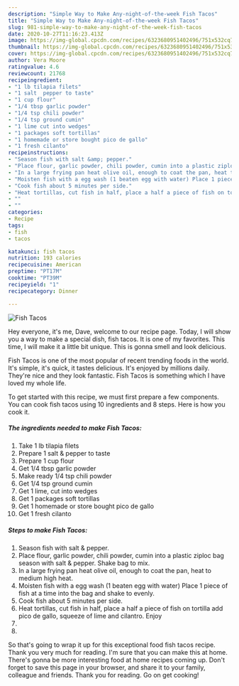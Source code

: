 ```yaml
---
description: "Simple Way to Make Any-night-of-the-week Fish Tacos"
title: "Simple Way to Make Any-night-of-the-week Fish Tacos"
slug: 981-simple-way-to-make-any-night-of-the-week-fish-tacos
date: 2020-10-27T11:16:23.413Z
image: https://img-global.cpcdn.com/recipes/6323680951402496/751x532cq70/fish-tacos-recipe-main-photo.jpg
thumbnail: https://img-global.cpcdn.com/recipes/6323680951402496/751x532cq70/fish-tacos-recipe-main-photo.jpg
cover: https://img-global.cpcdn.com/recipes/6323680951402496/751x532cq70/fish-tacos-recipe-main-photo.jpg
author: Vera Moore
ratingvalue: 4.6
reviewcount: 21768
recipeingredient:
- "1 lb tilapia filets"
- "1 salt  pepper to taste"
- "1 cup flour"
- "1/4 tbsp garlic powder"
- "1/4 tsp chili powder"
- "1/4 tsp ground cumin"
- "1 lime cut into wedges"
- "1 packages soft tortillas"
- "1 homemade or store bought pico de gallo"
- "1 fresh cilanto"
recipeinstructions:
- "Season fish with salt &amp; pepper."
- "Place flour, garlic powder, chili powder, cumin into a plastic ziploc bag season with salt &amp; pepper. Shake bag to mix."
- "In a large frying pan heat olive oil, enough to coat the pan, heat to medium high heat."
- "Moisten fish with a egg wash (1 beaten egg with water) Place 1 piece of fish at a time into the bag and shake to evenly."
- "Cook fish about 5 minutes per side."
- "Heat tortillas, cut fish in half, place a half a piece of fish on tortilla add pico de gallo, squeeze of lime and cilantro. Enjoy"
- ""
- ""
categories:
- Recipe
tags:
- fish
- tacos

katakunci: fish tacos 
nutrition: 193 calories
recipecuisine: American
preptime: "PT17M"
cooktime: "PT39M"
recipeyield: "1"
recipecategory: Dinner

---
```



![Fish Tacos](https://img-global.cpcdn.com/recipes/6323680951402496/751x532cq70/fish-tacos-recipe-main-photo.jpg)

Hey everyone, it's me, Dave, welcome to our recipe page. Today, I will show you a way to make a special dish, fish tacos. It is one of my favorites. This time, I will make it a little bit unique. This is gonna smell and look delicious.



Fish Tacos is one of the most popular of recent trending foods in the world. It's simple, it's quick, it tastes delicious. It's enjoyed by millions daily. They're nice and they look fantastic. Fish Tacos is something which I have loved my whole life.


To get started with this recipe, we must first prepare a few components. You can cook fish tacos using 10 ingredients and 8 steps. Here is how you cook it.

<!--inarticleads1-->

##### The ingredients needed to make Fish Tacos:

1. Take 1 lb tilapia filets
1. Prepare 1 salt &amp; pepper to taste
1. Prepare 1 cup flour
1. Get 1/4 tbsp garlic powder
1. Make ready 1/4 tsp chili powder
1. Get 1/4 tsp ground cumin
1. Get 1 lime, cut into wedges
1. Get 1 packages soft tortillas
1. Get 1 homemade or store bought pico de gallo
1. Get 1 fresh cilanto




<!--inarticleads2-->

##### Steps to make Fish Tacos:

1. Season fish with salt &amp; pepper.
1. Place flour, garlic powder, chili powder, cumin into a plastic ziploc bag season with salt &amp; pepper. Shake bag to mix.
1. In a large frying pan heat olive oil, enough to coat the pan, heat to medium high heat.
1. Moisten fish with a egg wash (1 beaten egg with water) Place 1 piece of fish at a time into the bag and shake to evenly.
1. Cook fish about 5 minutes per side.
1. Heat tortillas, cut fish in half, place a half a piece of fish on tortilla add pico de gallo, squeeze of lime and cilantro. Enjoy
1. 
1. 




So that's going to wrap it up for this exceptional food fish tacos recipe. Thank you very much for reading. I'm sure that you can make this at home. There's gonna be more interesting food at home recipes coming up. Don't forget to save this page in your browser, and share it to your family, colleague and friends. Thank you for reading. Go on get cooking!
